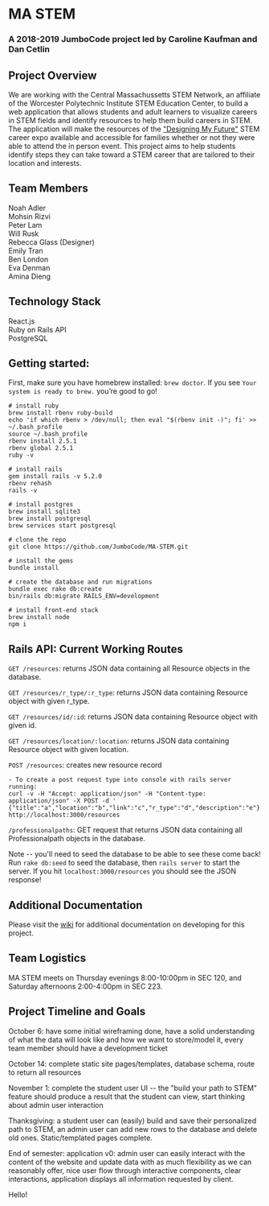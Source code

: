 # MA STEM
### A 2018-2019 JumboCode project led by Caroline Kaufman and Dan Cetlin

## Project Overview
We are working with the Central Massachussetts STEM Network, an affiliate of 
the Worcester Polytechnic Institute STEM Education Center, to build a web
application that allows students and adult learners to visualize careers in 
STEM fields and identify resources to help them build careers in STEM. The
application will make the resources of the ["Designing My Future"](https://www.wpi.edu/news/calendar/events/designing-my-future-stem-career-expo-families-and-students-worcester) STEM career expo available and accessible for families
whether or not they were able to attend the in person event. This project
aims to help students identify steps they can take toward a STEM career that
are tailored to their location and interests.

## Team Members
Noah Adler  
Mohsin Rizvi  
Peter Lam  
Will Rusk  
Rebecca Glass (Designer)  
Emily Tran  
Ben London  
Eva Denman  
Amina Dieng  

## Technology Stack
React.js  
Ruby on Rails API  
PostgreSQL  


## Getting started:

First, make sure you have homebrew installed: `brew doctor`. If you see `Your system is ready to brew.` you’re good to go!

```
# install ruby
brew install rbenv ruby-build
echo 'if which rbenv > /dev/null; then eval "$(rbenv init -)"; fi' >> ~/.bash_profile
source ~/.bash_profile
rbenv install 2.5.1
rbenv global 2.5.1
ruby -v

# install rails
gem install rails -v 5.2.0
rbenv rehash
rails -v

# install postgres
brew install sqlite3
brew install postgresql
brew services start postgresql
		
# clone the repo
git clone https://github.com/JumboCode/MA-STEM.git

# install the gems
bundle install

# create the database and run migrations
bundle exec rake db:create
bin/rails db:migrate RAILS_ENV=development

# install front-end stack
brew install node
npm i
```
## Rails API: Current Working Routes
`GET /resources`: returns JSON data containing all Resource objects in the database. 

`GET /resources/r_type/:r_type`: returns JSON data containing Resource object with given r_type.

`GET /resources/id/:id`: returns JSON data containing Resource object with given id.

`GET /resources/location/:location`: returns JSON data containing Resource object with given location.

`POST /resources`: creates new resource record

	- To create a post request type into console with rails server running:
	curl -v -H "Accept: application/json" -H "Content-type: application/json" -X POST -d ' {"title":"a","location":"b","link":"c","r_type":"d","description":"e"}'  http://localhost:3000/resources


`/professionalpaths`: GET request that returns JSON data containing all Professionalpath objects in the database.

Note -- you'll need to seed the database to be able to see these come back! Run `rake db:seed` to seed the database, then `rails server` to start the server. If you hit `localhost:3000/resources` you should see the JSON response!

## Additional Documentation
Please visit the [wiki](https://github.com/JumboCode/MA-STEM/wiki) for additional documentation on developing for this project.

## Team Logistics
MA STEM meets on Thursday evenings 8:00-10:00pm in SEC 120, and Saturday afternoons 2:00-4:00pm in SEC 223. 

## Project Timeline and Goals
October 6: have some initial wireframing done, have a solid understanding
of what the data will look like and how we want to store/model it, every team
member should have a development ticket  

October 14: complete static site pages/templates, database schema, route to
return all resources  

November 1: complete the student user UI -- the "build your path to STEM"
feature should produce a result that the student can view, start thinking
about admin user interaction  

Thanksgiving: a student user can (easily) build and save their personalized
path to STEM, an admin user can add new rows to the database and delete old 
ones. Static/templated pages complete.  

End of semester: application v0: admin user can easily interact with the content
of the website and update data with as much flexibility as we 
can reasonably offer, nice user flow through interactive components, clear
interactions, application displays all information requested by client.  


Hello!
